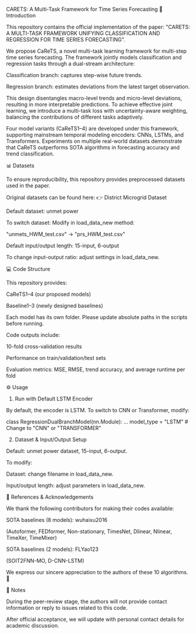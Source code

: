 CARETS: A Multi-Task Framework for Time Series Forecasting
📖 Introduction

This repository contains the official implementation of the paper:
"CARETS: A MULTI-TASK FRAMEWORK UNIFYING CLASSIFICATION AND REGRESSION FOR TIME SERIES FORECASTING".

We propose CaReTS, a novel multi-task learning framework for multi-step time series forecasting. The framework jointly models classification and regression tasks through a dual-stream architecture:

Classification branch: captures step-wise future trends.

Regression branch: estimates deviations from the latest target observation.

This design disentangles macro-level trends and micro-level deviations, resulting in more interpretable predictions. To achieve effective joint learning, we introduce a multi-task loss with uncertainty-aware weighting, balancing the contributions of different tasks adaptively.

Four model variants (CaReTS1–4) are developed under this framework, supporting mainstream temporal modeling encoders: CNNs, LSTMs, and Transformers.
Experiments on multiple real-world datasets demonstrate that CaReTS outperforms SOTA algorithms in forecasting accuracy and trend classification.

📊 Datasets

To ensure reproducibility, this repository provides preprocessed datasets used in the paper.

Original datasets can be found here:
👉 District Microgrid Dataset

Default dataset: unmet power

To switch dataset:
Modify in load_data_new method:

"unmets_HWM_test.csv" → "prs_HWM_test.csv"


Default input/output length: 15-input, 6-output

To change input-output ratio: adjust settings in load_data_new.

💻 Code Structure

This repository provides:

CaReTS1–4 (our proposed models)

Baseline1–3 (newly designed baselines)

Each model has its own folder. Please update absolute paths in the scripts before running.

Code outputs include:

10-fold cross-validation results

Performance on train/validation/test sets

Evaluation metrics: MSE, RMSE, trend accuracy, and average runtime per fold

⚙️ Usage
1. Run with Default LSTM Encoder

By default, the encoder is LSTM.
To switch to CNN or Transformer, modify:

class RegressionDualBranchModel(nn.Module):
    ...
    model_type = "LSTM"  # Change to "CNN" or "TRANSFORMER"

2. Dataset & Input/Output Setup

Default: unmet power dataset, 15-input, 6-output.

To modify:

Dataset: change filename in load_data_new.

Input/output length: adjust parameters in load_data_new.

🔗 References & Acknowledgements

We thank the following contributors for making their codes available:

SOTA baselines (8 models): wuhaixu2016

(Autoformer, FEDformer, Non-stationary, TimesNet, Dlinear, Nlinear, TimeXer, TimeMixer)

SOTA baselines (2 models): FLYao123

(SOIT2FNN-MO, D-CNN-LSTM)

We express our sincere appreciation to the authors of these 10 algorithms. 🙏

📢 Notes

During the peer-review stage, the authors will not provide contact information or reply to issues related to this code.

After official acceptance, we will update with personal contact details for academic discussion.
